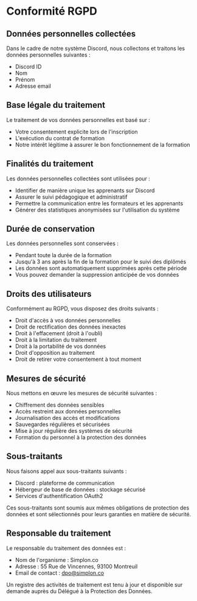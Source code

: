 # Conformité RGPD

## Données personnelles collectées

Dans le cadre de notre système Discord, nous collectons et traitons les données personnelles suivantes :
- Discord ID
- Nom
- Prénom  
- Adresse email

## Base légale du traitement

Le traitement de vos données personnelles est basé sur :
- Votre consentement explicite lors de l'inscription
- L'exécution du contrat de formation
- Notre intérêt légitime à assurer le bon fonctionnement de la formation

## Finalités du traitement

Les données personnelles collectées sont utilisées pour :
- Identifier de manière unique les apprenants sur Discord
- Assurer le suivi pédagogique et administratif
- Permettre la communication entre les formateurs et les apprenants
- Générer des statistiques anonymisées sur l'utilisation du système

## Durée de conservation

Les données personnelles sont conservées :
- Pendant toute la durée de la formation
- Jusqu'à 3 ans après la fin de la formation pour le suivi des diplômés
- Les données sont automatiquement supprimées après cette période
- Vous pouvez demander la suppression anticipée de vos données

## Droits des utilisateurs

Conformément au RGPD, vous disposez des droits suivants :
- Droit d'accès à vos données personnelles
- Droit de rectification des données inexactes
- Droit à l'effacement (droit à l'oubli)
- Droit à la limitation du traitement
- Droit à la portabilité de vos données
- Droit d'opposition au traitement
- Droit de retirer votre consentement à tout moment

## Mesures de sécurité

Nous mettons en œuvre les mesures de sécurité suivantes :
- Chiffrement des données sensibles
- Accès restreint aux données personnelles
- Journalisation des accès et modifications
- Sauvegardes régulières et sécurisées
- Mise à jour régulière des systèmes de sécurité
- Formation du personnel à la protection des données

## Sous-traitants

Nous faisons appel aux sous-traitants suivants :
- Discord : plateforme de communication
- Hébergeur de base de données : stockage sécurisé
- Services d'authentification OAuth2

Ces sous-traitants sont soumis aux mêmes obligations de protection des données et sont sélectionnés pour leurs garanties en matière de sécurité.

## Responsable du traitement

Le responsable du traitement des données est :
- Nom de l'organisme : Simplon.co
- Adresse : 55 Rue de Vincennes, 93100 Montreuil
- Email de contact : dpo@simplon.co

Un registre des activités de traitement est tenu à jour et disponible sur demande auprès du Délégué à la Protection des Données.

